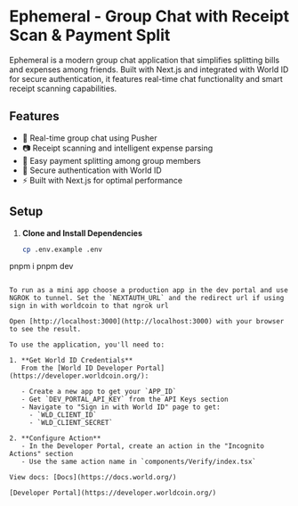 # Ephemeral - Group Chat with Receipt Scan & Payment Split

Ephemeral is a modern group chat application that simplifies splitting bills and expenses among friends. Built with Next.js and integrated with World ID for secure authentication, it features real-time chat functionality and smart receipt scanning capabilities.

## Features

- 💬 Real-time group chat using Pusher
- 📷 Receipt scanning and intelligent expense parsing
- 💸 Easy payment splitting among group members
- 🔐 Secure authentication with World ID
- ⚡️ Built with Next.js for optimal performance

## Setup

1. **Clone and Install Dependencies**
   ```bash
   cp .env.example .env
pnpm i
pnpm dev

```

To run as a mini app choose a production app in the dev portal and use NGROK to tunnel. Set the `NEXTAUTH_URL` and the redirect url if using sign in with worldcoin to that ngrok url

Open [http://localhost:3000](http://localhost:3000) with your browser to see the result.

To use the application, you'll need to:

1. **Get World ID Credentials**
   From the [World ID Developer Portal](https://developer.worldcoin.org/):

   - Create a new app to get your `APP_ID`
   - Get `DEV_PORTAL_API_KEY` from the API Keys section
   - Navigate to "Sign in with World ID" page to get:
     - `WLD_CLIENT_ID`
     - `WLD_CLIENT_SECRET`

2. **Configure Action**
   - In the Developer Portal, create an action in the "Incognito Actions" section
   - Use the same action name in `components/Verify/index.tsx`

View docs: [Docs](https://docs.world.org/)

[Developer Portal](https://developer.worldcoin.org/)
